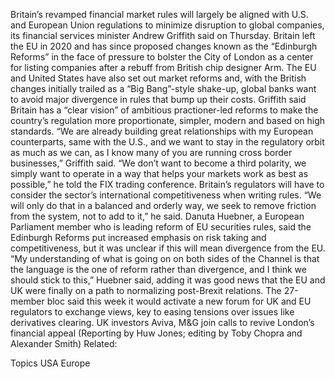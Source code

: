 Britain’s revamped financial market rules will largely be aligned with U.S. and European Union regulations to minimize disruption to global companies, its financial services minister Andrew Griffith said on Thursday.
Britain left the EU in 2020 and has since proposed changes known as the “Edinburgh Reforms” in the face of pressure to bolster the City of London as a center for listing companies after a rebuff from British chip designer Arm.
The EU and United States have also set out market reforms and, with the British changes initially trailed as a “Big Bang”-style shake-up, global banks want to avoid major divergence in rules that bump up their costs.
Griffith said Britain has a “clear vision” of ambitious practioner-led reforms to make the country’s regulation more proportionate, simpler, modern and based on high standards.
“We are already building great relationships with my European counterparts, same with the U.S., and we want to stay in the regulatory orbit as much as we can, as I know many of you are running cross border businesses,” Griffith said.
“We don’t want to become a third polarity, we simply want to operate in a way that helps your markets work as best as possible,” he told the FIX trading conference.
Britain’s regulators will have to consider the sector’s international competitiveness when writing rules.
“We will only do that in a balanced and orderly way, we seek to remove friction from the system, not to add to it,” he said.
Danuta Huebner, a European Parliament member who is leading reform of EU securities rules, said the Edinburgh Reforms put increased emphasis on risk taking and competitiveness, but it was unclear if this will mean divergence from the EU.
“My understanding of what is going on on both sides of the Channel is that the language is the one of reform rather than divergence, and I think we should stick to this,” Huebner said, adding it was good news that the EU and UK were finally on a path to normalizing post-Brexit relations.
The 27-member bloc said this week it would activate a new forum for UK and EU regulators to exchange views, key to easing tensions over issues like derivatives clearing.
UK investors Aviva, M&G join calls to revive London’s financial appeal
(Reporting by Huw Jones; editing by Toby Chopra and Alexander Smith)
Related:

Topics
USA
Europe
